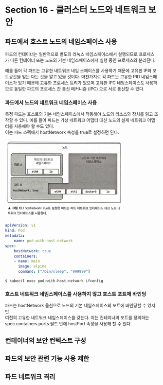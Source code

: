 # Section 16 - 클러스터 노드와 네트워크 보안 

## 파드에서 호스트 노드의 네임스페이스 사용

파드의 컨테이너는 일반적으로 별도의 리눅스 네임스페이스에서 실행되므로 프로세스가 다른 컨테이너 또는 노드의 기본 네임스페이스에서 실행 중인 프로세스와 분리된다.  

예를 들어 각 파드는 고유한 네트워크 네임 스페이스를 사용하기 때문에 고유한 IP와 포트공간을 얻는 다는 것을 알고 있을 것이다. 마찬가지로 각 파드는 고유한 PID 네임스페이스가 있기 때문에 
고유한 프로세스 트리가 있으며 고유한 IPC 네임스페이스도 사용하므로 동일한 파드의 프로세스 간 통신 메커니즘 (IPC) 으로 서로 통신할 수 있다. 

### 파드에서 노드의 네트워크 네임스페이스 사용  

특정 파드는 호스트의 기본 네임스페이스에서 작동해야 노드의 리소스와 장치를 읽고 조작할 수 있다. 예를 들어 파드는 가상 네트워크 어댑터 대신 노드의 실제 네트워크 어댑터를 사용해야 할 수도 있다.  
이는 파드 스펙에서 hostNetwork 속성을 true로 설정하면 된다.  

![](https://github.com/keepinmindsh/lines_kubernetes/blob/main/assets/k8s_network_001.png)

```yaml
apiVersion: v1 
kind: Pod 
metadata: 
    name: pod-with-host-network 
spec: 
    hostNetwork: true 
    containers:
    - name: main 
      image: alpine 
      command: ["/bin/sleep", "999999"]
```

```shell 
$ kubectl exec pod-with-host-network ifconfig 
```

### 호스트 네트워크 네임스페이스를 사용하지 않고 호스트 포트에 바인딩 

파드는 hostNetwork 옵션으로 노드의 기본 네임스페이스의 포트에 바인딩할 수 있지만  
여전히 고유한 네트워크 네임스페이스를 갖는다. 이는 컨테이너의 포트를 정의하는 spec.containers.ports 필드 안에 hostPort 속성을 사용해 할 수 있다. 


## 컨테이너의 보안 컨텍스트 구성
## 파드의 보안 관련 기능 사용 제한
## 파드 네트워크 격리  